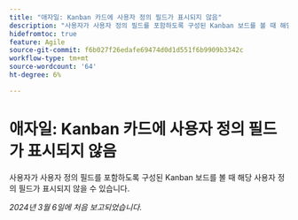 ```yaml
---
title: "애자일: Kanban 카드에 사용자 정의 필드가 표시되지 않음"
description: "사용자가 사용자 정의 필드를 포함하도록 구성된 Kanban 보드를 볼 때 해당 사용자 정의 필드가 표시되지 않을 수 있습니다."
hidefromtoc: true
feature: Agile
source-git-commit: f6b027f26edafe69474d0d1d551f6b9909b3342c
workflow-type: tm+mt
source-wordcount: '64'
ht-degree: 6%

---
```



# 애자일: Kanban 카드에 사용자 정의 필드가 표시되지 않음

사용자가 사용자 정의 필드를 포함하도록 구성된 Kanban 보드를 볼 때 해당 사용자 정의 필드가 표시되지 않을 수 있습니다.

_2024년 3월 6일에 처음 보고되었습니다._

